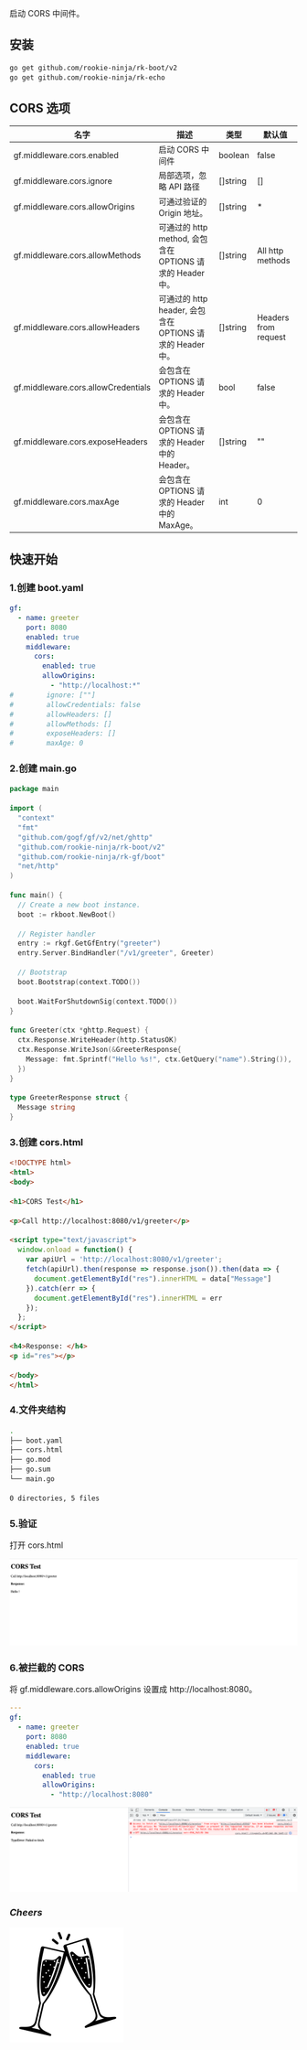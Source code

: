 启动 CORS 中间件。

## 安装
```bash
go get github.com/rookie-ninja/rk-boot/v2
go get github.com/rookie-ninja/rk-echo
```

## CORS 选项
| 名字                                    | 描述                                           | 类型       | 默认值                  |
|---------------------------------------|----------------------------------------------|----------|----------------------|
| gf.middleware.cors.enabled            | 启动 CORS 中间件                                  | boolean  | false                |
| gf.middleware.cors.ignore           | 局部选项，忽略 API 路径                               | []string | []                   |
| gf.middleware.cors.allowOrigins     | 可通过验证的 Origin 地址。                            | []string | *                    |
| gf.middleware.cors.allowMethods     | 可通过的 http method, 会包含在 OPTIONS 请求的 Header 中。 | []string | All http methods     |
| gf.middleware.cors.allowHeaders     | 可通过的 http header, 会包含在 OPTIONS 请求的 Header 中。 | []string | Headers from request |
| gf.middleware.cors.allowCredentials | 会包含在 OPTIONS 请求的 Header 中。                   | bool     | false                |
| gf.middleware.cors.exposeHeaders    | 会包含在 OPTIONS 请求的 Header 中的 Header。           | []string | ""                   |
| gf.middleware.cors.maxAge           | 会包含在 OPTIONS 请求的 Header 中的 MaxAge。           | int      | 0                    |

## 快速开始
### 1.创建 boot.yaml
```yaml
gf:
  - name: greeter
    port: 8080
    enabled: true
    middleware:
      cors:
        enabled: true
        allowOrigins:
          - "http://localhost:*"
#        ignore: [""]
#        allowCredentials: false
#        allowHeaders: []
#        allowMethods: []
#        exposeHeaders: []
#        maxAge: 0
```

### 2.创建 main.go
```go
package main

import (
  "context"
  "fmt"
  "github.com/gogf/gf/v2/net/ghttp"
  "github.com/rookie-ninja/rk-boot/v2"
  "github.com/rookie-ninja/rk-gf/boot"
  "net/http"
)

func main() {
  // Create a new boot instance.
  boot := rkboot.NewBoot()

  // Register handler
  entry := rkgf.GetGfEntry("greeter")
  entry.Server.BindHandler("/v1/greeter", Greeter)

  // Bootstrap
  boot.Bootstrap(context.TODO())

  boot.WaitForShutdownSig(context.TODO())
}

func Greeter(ctx *ghttp.Request) {
  ctx.Response.WriteHeader(http.StatusOK)
  ctx.Response.WriteJson(&GreeterResponse{
    Message: fmt.Sprintf("Hello %s!", ctx.GetQuery("name").String()),
  })
}

type GreeterResponse struct {
  Message string
}
```

### 3.创建 cors.html
```html
<!DOCTYPE html>
<html>
<body>

<h1>CORS Test</h1>

<p>Call http://localhost:8080/v1/greeter</p>

<script type="text/javascript">
  window.onload = function() {
    var apiUrl = 'http://localhost:8080/v1/greeter';
    fetch(apiUrl).then(response => response.json()).then(data => {
      document.getElementById("res").innerHTML = data["Message"]
    }).catch(err => {
      document.getElementById("res").innerHTML = err
    });
  };
</script>

<h4>Response: </h4>
<p id="res"></p>

</body>
</html>
```

### 4.文件夹结构
```bash
.
├── boot.yaml
├── cors.html
├── go.mod
├── go.sum
└── main.go

0 directories, 5 files
```

### 5.验证
打开 cors.html

![](../../../img/user-guide/gin/basic/cors-success.png)

### 6.被拦截的 CORS
将 gf.middleware.cors.allowOrigins 设置成 http://localhost:8080。

```yaml
---
gf:
  - name: greeter
    port: 8080
    enabled: true
    middleware:
      cors:
        enabled: true
        allowOrigins:
          - "http://localhost:8080"
```

![](../../../img/user-guide/gin/basic/cors-fail.png)

### _**Cheers**_
![](../../../img/user-guide/cheers.png)